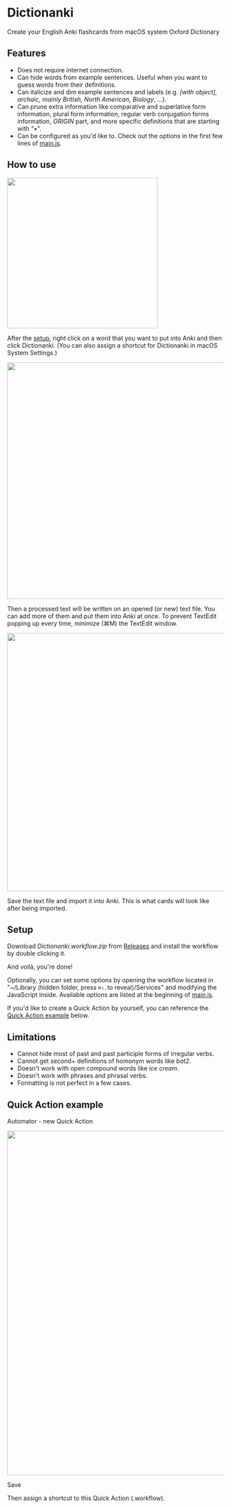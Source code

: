 # Dictionanki

Create your English Anki flashcards from macOS system Oxford Dictionary

## Features

- Does not require internet connection.
- Can hide words from example sentences. Useful when you want to guess words from their definitions.
- Can italicize and dim example sentences and labels (e.g. *[with object], archaic, mainly British, North American, Biology*, ...).
- Can prune extra information like comparative and superlative form information, plural form information, regular verb conjugation forms information, *ORIGIN* part, and more specific definitions that are starting with "•".
- Can be configured as you'd like to. Check out the options in the first few lines of [main.js](https://github.com/seungwoochoe/dictionanki/blob/main/main.js).

## How to use

<img src="https://github.com/seungwoochoe/dictionanki/blob/main/images/1.jpg" width="350">  

After the [setup](https://github.com/seungwoochoe/dictionanki#Setup), right click on a word that you want to put into Anki and then click Dictionanki.
(You can also assign a shortcut for Dictionanki in macOS System Settings.)

<img src="https://github.com/seungwoochoe/dictionanki/blob/main/images/2.png" width="550">  

Then a processed text will be written on an opened (or new) text file. You can add more of them and put them into Anki at once. To prevent TextEdit popping up every time, minimize (⌘M) the TextEdit window.

<img src="https://github.com/seungwoochoe/dictionanki/blob/main/images/3-1.png" width="600">  

Save the text file and import it into Anki. This is what cards will look like after being imported.

## Setup

Download *Dictionanki.workflow.zip* from [Releases](https://github.com/seungwoochoe/dictionanki/releases) and install the workflow by double clicking it.

And voilà, you're done!

Optionally, you can set some options by opening the workflow located in "~/Library (hidden folder, press `⌘⇧.`to reveal)/Services" and modifying the JavaScript inside. Available options are listed at the beginning of [main.js](https://github.com/seungwoochoe/dictionanki/blob/main/main.js).

If you'd like to create a Quick Action by yourself, you can reference the [Quick Action example](https://github.com/seungwoochoe/dictionanki#quick-action-example) below.

## Limitations

- Cannot hide most of past and past participle forms of irregular verbs.
- Cannot get second+ definitions of homonym words like *bat2*.
- Doesn't work with open compound words like *ice cream*.
- Doesn't work with phrases and phrasal verbs.
- Formatting is not perfect in a few cases.

## Quick Action example

Automator - new Quick Action  

<img src="https://github.com/seungwoochoe/dictionanki/blob/main/images/4.png" width="800">  
  
Save
  
Then assign a shortcut to this Quick Action (.workflow).
